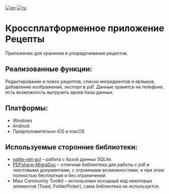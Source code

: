 [![en](https://img.shields.io/badge/lang-en-blue.svg)](https://github.com/borisbvf/mobile-recipes/README.md)
[![ru](https://img.shields.io/badge/lang-ru-green.svg)](https://github.com/borisbvf/mobile-recipes/README.ru.md)


# Кроссплатформенное приложение Рецепты
Приложение для хранения и упорядочивания рецептов.

## Реализованные функции:
Редактирование и поиск рецептов, списки ингридиентов и ярлыков, добавление изображений, экспорт в pdf. Данные хранятся на телефоне, есть возможность выгрузить архив базы данных.

## Платформы:
* Windows
* Android
* Предположительно iOS и macOS

## Используемые сторонние библиотеки:
* [sqlite-net-pcl](https://github.com/praeclarum/sqlite-net) – работа с базой данных SQLite.
* [PDFsharp-MigraDoc](https://github.com/empira/PDFsharp) – отличная библиотека для работы с pdf и текстовыми документами, с огромными возможностями, и при этом полностью бесплатная и без ограничений.
* Maui Community Toolkit – использован исходный код некоторых элементов (Toast, FolderPicker), сама библиотека не используется.
